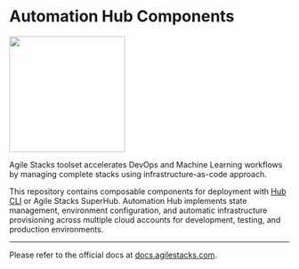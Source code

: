 # Automation Hub Components

<img src="https://cdn2.hubspot.net/hubfs/2850695/AgileStacks_Sep_2019/Logos/AgileStacksLogo-1.png" width="208">

Agile Stacks toolset accelerates DevOps and Machine Learning workflows by managing complete stacks using infrastructure-as-code approach.

This repository contains composable components for deployment with [Hub CLI] or Agile Stacks SuperHub. Automation Hub implements state management, environment configuration, and automatic infrastructure provisioning across multiple cloud accounts for development, testing, and production environments.

---
Please refer to the official docs at [docs.agilestacks.com](https://docs.agilestacks.com).


[Hub CLI]: https://superhub.io
